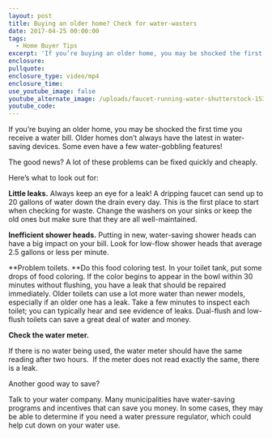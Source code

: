 ```yaml
---
layout: post
title: Buying an older home? Check for water-wasters
date: 2017-04-25 00:00:00
tags:
  - Home Buyer Tips
excerpt: 'If you’re buying an older home, you may be shocked the first time you receive a water bill. Older homes don’t always have the latest in water-saving devices. Some even have a few water-gobbling features!'
enclosure:
pullquote:
enclosure_type: video/mp4
enclosure_time:
use_youtube_image: false
youtube_alternate_image: /uploads/faucet-running-water-shutterstock-153406115-e1493162460150.jpg
youtube_code:
---
```



If you’re buying an older home, you may be shocked the first time you receive a water bill. Older homes don’t always have the latest in water-saving devices. Some even have a few water-gobbling features!

The good news? A lot of these problems can be fixed quickly and cheaply.

Here’s what to look out for:

**Little leaks.**&nbsp;Always keep an eye for a leak! A dripping faucet can send up to 20 gallons of water down the drain every day. This is the first place to start when checking for waste. Change the washers on your sinks or keep the old ones but make sure that they are all well-maintained.

**Inefficient shower heads.**&nbsp;Putting in new, water-saving shower heads can have a big impact on your bill. Look for low-flow shower heads that average 2.5 gallons or less per minute.

**Problem toilets.&nbsp;**Do this food coloring test. In your toilet tank, put some drops of food coloring. If the color begins to appear in the bowl within 30 minutes without flushing, you have a leak that should be repaired immediately. Older toilets can use a lot more water than newer models, especially if an older one has a leak. Take a few minutes to inspect each toilet; you can typically hear and see evidence of leaks. Dual-flush and low-flush toilets can save a great deal of water and money.

**Check the water meter.**

If there is no water being used, the water meter should have the same reading after two hours. &nbsp;If the meter does not read exactly the same, there is a leak.

Another good way to save?

Talk to your water company. Many municipalities have water-saving programs and incentives that can save you money. In some cases, they may be able to determine if you need a water pressure regulator, which could help cut down on your water use.
